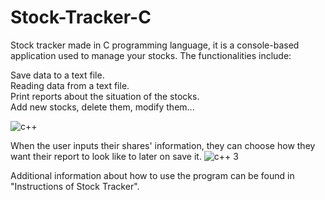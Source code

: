 # Stock-Tracker-C
Stock tracker made in C programming language, it is a console-based application used to manage your stocks. The functionalities include:

Save data to a text file.<br />
Reading data from a text file.<br />
Print reports about the situation of the stocks.<br />
Add new stocks, delete them, modify them...<br />

![c++](https://user-images.githubusercontent.com/92785400/150660066-86c6eacb-02b2-439a-be37-4f5b35b9fc81.png)

When the user inputs their shares' information, they can choose how they want their report to look like to later on save it.
![c++ 3](https://user-images.githubusercontent.com/92785400/150660071-9d0ec33f-cfbb-428d-98c7-dbe92ab30755.png)

Additional information about how to use the program can be found in "Instructions of Stock Tracker".
